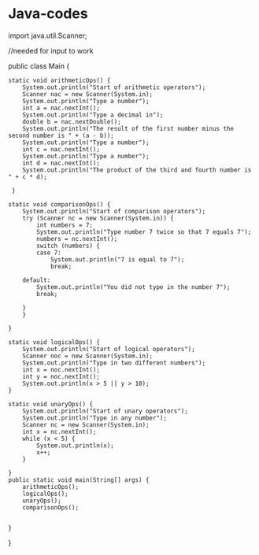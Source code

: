 # Java-codes

import java.util.Scanner;

//needed for input to work


public class Main {
	  
	static void arithmeticOps() {
		System.out.println("Start of arithmetic operators");
		Scanner nac = new Scanner(System.in);
		System.out.println("Type a number");
		int a = nac.nextInt();
		System.out.println("Type a decimal in");
		double b = nac.nextDouble();
		System.out.println("The result of the first number minus the second number is " + (a - b));
		System.out.println("Type a number");
		int c = nac.nextInt();
		System.out.println("Type a number");
		int d = nac.nextInt();
		System.out.println("The product of the third and fourth number is " + c * d);
		
	 }  
	
	static void comparisonOps() {
		System.out.println("Start of comparison operators");
		try (Scanner nc = new Scanner(System.in)) {
			int numbers = 7;
			System.out.println("Type number 7 twice so that 7 equals 7");
			numbers = nc.nextInt();
			switch (numbers) {
			case 7: 
				System.out.println("7 is equal to 7");
				break;
			
		default: 
			System.out.println("You did not type in the number 7");
			break; 
			 
		}
		}
		
	}

	static void logicalOps() {
		System.out.println("Start of logical operators");
		Scanner noc = new Scanner(System.in);
		System.out.println("Type in two different numbers");
		int x = noc.nextInt();
		int y = noc.nextInt(); 
		System.out.println(x > 5 || y > 10);
	}
	
	static void unaryOps() {
		System.out.println("Start of unary operators");
		System.out.println("Type in any number");
		Scanner nc = new Scanner(System.in);
		int x = nc.nextInt();
		while (x < 5) {
			System.out.println(x);
			x++;
		}
		
	}
	public static void main(String[] args) {
		arithmeticOps();
		logicalOps(); 
		unaryOps();
		comparisonOps();
		
		
	} 

}

